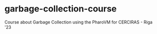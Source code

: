 # garbage-collection-course
Course about Garbage Collection using the PharoVM for CERCIRAS - Riga '23
